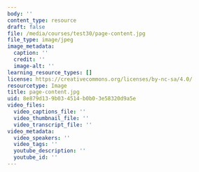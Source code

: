 ```yaml
---
body: ''
content_type: resource
draft: false
file: /media/courses/test30/page-content.jpg
file_type: image/jpeg
image_metadata:
  caption: ''
  credit: ''
  image-alt: ''
learning_resource_types: []
license: https://creativecommons.org/licenses/by-nc-sa/4.0/
resourcetype: Image
title: page-content.jpg
uid: 8e879d13-9b03-4514-b0b0-3e58320d9a5e
video_files:
  video_captions_file: ''
  video_thumbnail_file: ''
  video_transcript_file: ''
video_metadata:
  video_speakers: ''
  video_tags: ''
  youtube_description: ''
  youtube_id: ''
---
```

